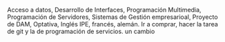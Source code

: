 Acceso a datos, Desarrollo de Interfaces, Programación Multimedia, Programación de Servidores, Sistemas de Gestión empresarioal, Proyecto de DAM, Optativa, Inglés
IPE, francés, alemán.
Ir a comprar, hacer la tarea de git y la de programación de servicios.
un cambio
